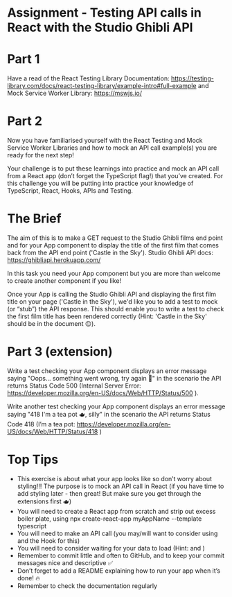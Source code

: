 # Assignment - Testing API calls in React with the Studio Ghibli API

# Part 1

Have a read of the React Testing Library Documentation: https://testing-library.com/docs/react-testing-library/example-intro#full-example
and Mock Service Worker Library: https://mswjs.io/

# Part 2

Now you have familiarised yourself with the React Testing and Mock Service Worker Libraries and how to mock an API call example(s) you are ready for the next step!

Your challenge is to put these learnings into practice and mock an API call from a React app (don’t forget the TypeScript flag!) that you’ve created. For this challenge you will be putting into practice your knowledge of TypeScript, React, Hooks, APIs and Testing.

# The Brief

The aim of this is to make a GET request to the Studio Ghibli films end point and for your App component to display the title of the first film that comes back from the API end point ('Castle in the Sky').
Studio Ghibli API docs: https://ghibliapi.herokuapp.com/

In this task you need your App component but you are more than welcome to create another component if you like!

Once your App is calling the Studio Ghibli API and displaying the first film title on your page ('Castle in the Sky'), we'd like you to add a test to mock (or “stub”) the API response. This should enable you to write a test to check the first film title has been rendered correctly (Hint: 'Castle in the Sky' should be in the document 😉).

# Part 3 (extension)

Write a test checking your App component displays an error message saying "Oops… something went wrong, try again 🤕" in the scenario the API returns Status Code 500 (Internal Server Error: https://developer.mozilla.org/en-US/docs/Web/HTTP/Status/500 ).

Write another test checking your App component displays an error message saying "418 I'm a tea pot 🫖, silly" in the scenario the API returns Status Code 418 (I’m a tea pot: https://developer.mozilla.org/en-US/docs/Web/HTTP/Status/418 )

# Top Tips

- This exercise is about what your app looks like so don’t worry about styling!!! The purpose is to mock an API call in React (if you have time to add styling later - then great! But make sure you get through the extensions first 🫖)
- You will need to create a React app from scratch and strip out excess boiler plate, using
  npx create-react-app myAppName --template typescript
- You will need to make an API call (you may/will want to consider using and the Hook for this)
- You will need to consider waiting for your data to load (Hint: and )
- Remember to commit little and often to GitHub, and to keep your commit messages nice and descriptive ✅
- Don’t forget to add a README explaining how to run your app when it’s done! 🔥
- Remember to check the documentation regularly
